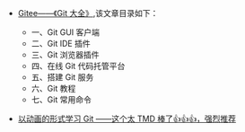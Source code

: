 * [Gitee——《Git 大全》](https://gitee.com/all-about-git),该文章目录如下：
	
	* 一、Git GUI 客户端
	* 二、Git IDE 插件
	* 三、Git 浏览器插件
	* 四、在线 Git 代码托管平台
	* 五、搭建 Git 服务
	* 六、Git 教程
	* 七、Git 常用命令

* [以动画的形式学习 Git ——这个太 TMD 棒了👍👍👍，强烈推荐](https://oschina.gitee.io/learn-git-branching/)
